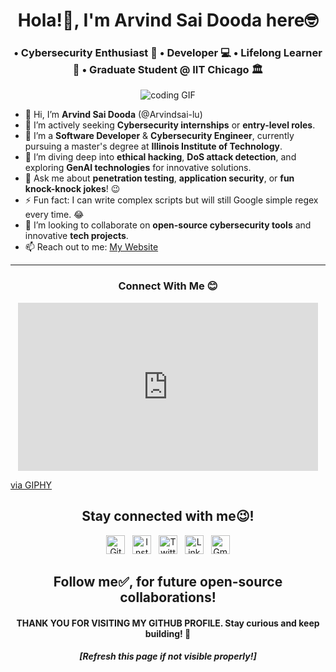 <h1 align="center">Hola!👋, I'm Arvind Sai Dooda here🤓</h1>
<h3 align="center"> •  Cybersecurity Enthusiast 🔐  •  Developer 💻  •  Lifelong Learner 📖  • Graduate Student @ IIT Chicago 🏛️</h3>

<p align="center">
<img src="https://media.giphy.com/media/UW8Mnpe8Cniw7cLtCu/giphy.gif" alt="coding GIF" />
</p>

- 👋 Hi, I’m **Arvind Sai Dooda** (@Arvindsai-lu)
- 🔎 I’m actively seeking **Cybersecurity internships** or **entry-level roles**.
- 👀 I’m a **Software Developer** & **Cybersecurity Engineer**, currently pursuing a master's degree at **Illinois Institute of Technology**.
- 🌱 I’m diving deep into **ethical hacking**, **DoS attack detection**, and exploring **GenAI technologies** for innovative solutions.
- 💬 Ask me about **penetration testing**, **application security**, or **fun knock-knock jokes**! 😉
- ⚡ Fun fact: I can write complex scripts but will still Google simple regex every time. 😂
- 💞️ I’m looking to collaborate on **open-source cybersecurity tools** and innovative **tech projects**.
- 📫 Reach out to me: [My Website](https://sites.google.com/view/arvindsai/home)

<hr>
<h3 align="center">Connect With Me 😊</h3>
<p align="center">
<iframe src="https://giphy.com/embed/jaQuaJ8clDC1i" width="480" height="269" style="" frameBorder="0" class="giphy-embed" allowFullScreen></iframe><p><a href="https://giphy.com/gifs/atla-avatar-gif-astralberrygif-jaQuaJ8clDC1i">via GIPHY</a></p>
</p>

<h2 align="center">Stay connected with me😉!</h2>

<p align="center">
<a href="https://github.com/Arvindsai-lu"><img src="https://camo.githubusercontent.com/b079fe922f00c4b86f1b724fbc2e8141c468794ce8adbc9b7456e5e1ad09c622/68747470733a2f2f6564656e742e6769746875622e696f2f537570657254696e7949636f6e732f696d616765732f7376672f6769746875622e737667" alt="GitHub logo" width="30" height="30"></a>&nbsp;&nbsp;
<a href="https://instagram.com/_hey__arvind?igshid=1w73q6nz4rv1a"><img src="https://camo.githubusercontent.com/c9dacf0f25a1489fdbc6c0d2b41cda58b77fa210a13a886d6f99e027adfbd358/68747470733a2f2f6564656e742e6769746875622e696f2f537570657254696e7949636f6e732f696d616765732f7376672f696e7374616772616d2e737667" alt="Instagram logo" width="30" height="30"></a>&nbsp;&nbsp;
<a href="https://twitter.com/Arvind_sai3k?s=08"><img src="https://camo.githubusercontent.com/35b0b8bfbd8840f35607fb56ad0a139047fd5d6e09ceb060c5c6f0a5abd1044c/68747470733a2f2f6564656e742e6769746875622e696f2f537570657254696e7949636f6e732f696d616765732f7376672f747769747465722e737667" alt="Twitter logo" width="30" height="30"></a>&nbsp;&nbsp;
<a href="https://www.linkedin.com/in/arvind-sai-d-11374019b"><img src="https://camo.githubusercontent.com/c8a9c5b414cd812ad6a97a46c29af67239ddaeae08c41724ff7d945fb4c047e5/68747470733a2f2f6564656e742e6769746875622e696f2f537570657254696e7949636f6e732f696d616765732f7376672f6c696e6b6564696e2e737667" alt="LinkedIn logo" width="30" height="30"></a>&nbsp;&nbsp;
<a href="mailto:arvindsaidooda@gmail.com"><img src="https://camo.githubusercontent.com/4a3dd8d10a27c272fd04b2ce8ed1a130606f95ea6a76b5e19ce8b642faa18c27/68747470733a2f2f6564656e742e6769746875622e696f2f537570657254696e7949636f6e732f696d616765732f7376672f676d61696c2e737667" alt="Gmail logo" width="30" height="30"></a>
</p>

<h2 align="center">Follow me✅, for future open-source collaborations!</h2>
<h4 align="center">THANK YOU FOR VISITING MY GITHUB PROFILE. Stay curious and keep building! 🚀</h4>
<h5 align="center">[Refresh this page if not visible properly!]</h5>

<!---
Arvindsai-lu/Arvindsai-lu is a ✨ special ✨ repository because its `README.md` (this file) appears on your GitHub profile.
You can click the Preview link to take a look at your changes.
--->
